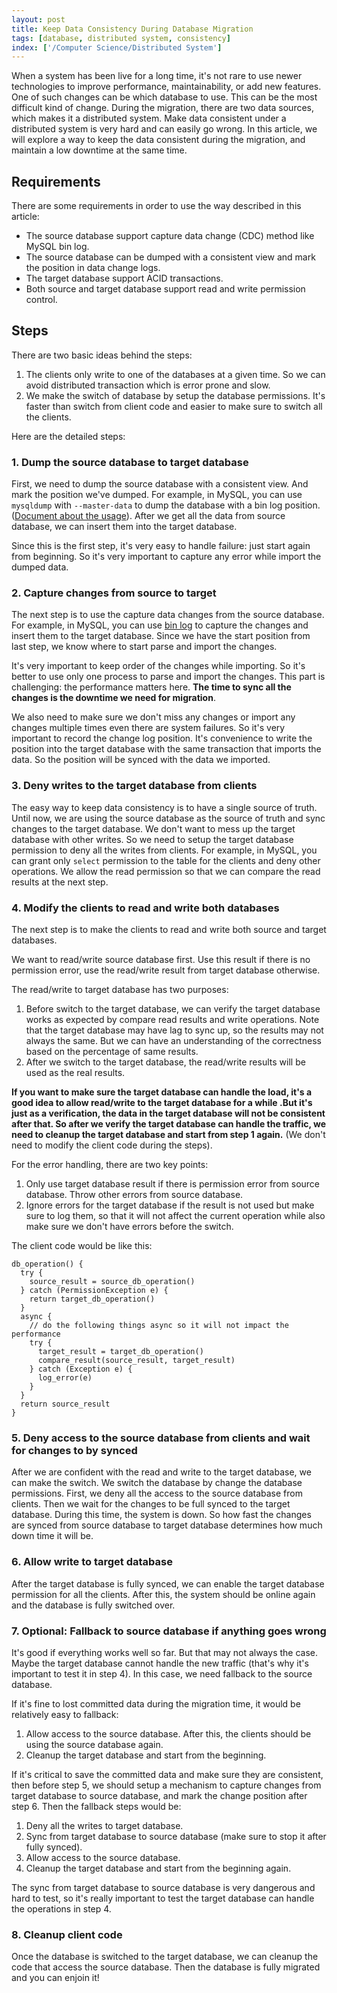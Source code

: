 ```yaml
---
layout: post
title: Keep Data Consistency During Database Migration
tags: [database, distributed system, consistency]
index: ['/Computer Science/Distributed System']
---
```


When a system has been live for a long time, it's not rare to use newer technologies to improve performance, maintainability, or add new features. One of such changes can be which database to use. This can be the most difficult kind of change. During the migration, there are two data sources, which makes it a distributed system. Make data consistent under a distributed system is very hard and can easily go wrong. In this article, we will explore a way to keep the data consistent during the migration, and maintain a low downtime at the same time.

## Requirements

There are some requirements in order to use the way described in this article:

* The source database support capture data change (CDC) method like MySQL bin log.
* The source database can be dumped with a consistent view and mark the position in data change logs.
* The target database support ACID transactions.
* Both source and target database support read and write permission control.

## Steps

There are two basic ideas behind the steps:

1. The clients only write to one of the databases at a given time. So we can avoid distributed transaction which is error prone and slow.
2. We make the switch of database by setup the database permissions. It's faster than switch from client code and easier to make sure to switch all the clients.

Here are the detailed steps:

### 1. Dump the source database to target database

First, we need to dump the source database with a consistent view. And mark the position we've dumped. For example, in MySQL, you can use `mysqldump` with `--master-data` to dump the database with a bin log position. ([Document about the usage](https://dev.mysql.com/doc/refman/8.0/en/mysqldump.html#option_mysqldump_master-data)). After we get all the data from source database, we can insert them into the target database.

Since this is the first step, it's very easy to handle failure: just start again from beginning. So it's very important to capture any error while import the dumped data.

### 2. Capture changes from source to target

The next step is to use the capture data changes from the source database. For example, in MySQL, you can use [bin log](https://dev.mysql.com/doc/refman/8.0/en/binary-log.html) to capture the changes and insert them to the target database. Since we have the start position from last step, we know where to start parse and import the changes.

It's very important to keep order of the changes while importing. So it's better to use only one process to parse and import the changes. This part is challenging: the performance matters here. **The time to sync all the changes is the downtime we need for migration**.

We also need to make sure we don't miss any changes or import any changes multiple times even there are system failures. So it's very important to record the change log position. It's convenience to write the position into the target database with the same transaction that imports the data. So the position will be synced with the data we imported.

### 3. Deny writes to the target database from clients

The easy way to keep data consistency is to have a single source of truth. Until now, we are using the source database as the source of truth and sync changes to the target database. We don't want to mess up the target database with other writes. So we need to setup the target database permission to deny all the writes from clients. For example, in MySQL, you can grant only `select` permission to the table for the clients and deny other operations. We allow the read permission so that we can compare the read results at the next step.

### 4. Modify the clients to read and write both databases

The next step is to make the clients to read and write both source and target databases.

We want to read/write source database first. Use this result if there is no permission error, use the read/write result from target database otherwise.

The read/write to target database has two purposes:

1. Before switch to the target database, we can verify the target database works as expected by compare read results and write operations. Note that the target database may have lag to sync up, so the results may not always the same. But we can have an understanding of the correctness based on the percentage of same results.
2. After we switch to the target database, the read/write results will be used as the real results.

**If you want to make sure the target database can handle the load, it's a good idea to allow read/write to the target database for a while .But it's just as a verification, the data in the target database will not be consistent after that. So after we verify the target database can handle the traffic, we need to cleanup the target database and start from step 1 again.** (We don't need to modify the client code during the steps).

For the error handling, there are two key points:

1. Only use target database result if there is permission error from source database. Throw other errors from source database.
2. Ignore errors for the target database if the result is not used but make sure to log them, so that it will not affect the current operation while also make sure we don't have errors before the switch.

The client code would be like this:

```
db_operation() {
  try {
    source_result = source_db_operation()
  } catch (PermissionException e) {
    return target_db_operation()
  }
  async {
    // do the following things async so it will not impact the performance
    try {
      target_result = target_db_operation()
      compare_result(source_result, target_result)
    } catch (Exception e) {
      log_error(e)
    }
  }
  return source_result
}
```

### 5. Deny access to the source database from clients and wait for changes to by synced

After we are confident with the read and write to the target database, we can make the switch. We switch the database by change the database permissions. First, we deny all the access to the source database from clients. Then we wait for the changes to be full synced to the target database. During this time, the system is down. So how fast the changes are synced from source database to target database determines how much down time it will be.

### 6. Allow write to target database

After the target database is fully synced, we can enable the target database permission for all the clients. After this, the system should be online again and the database is fully switched over.


### 7. Optional: Fallback to source database if anything goes wrong

It's good if everything works well so far. But that may not always the case. Maybe the target database cannot handle the new traffic (that's why it's important to test it in step 4). In this case, we need fallback to the source database.

If it's fine to lost committed data during the migration time, it would be relatively easy to fallback:

1. Allow access to the source database. After this, the clients should be using the source database again.
2. Cleanup the target database and start from the beginning.

If it's critical to save the committed data and make sure they are consistent, then before step 5, we should setup a mechanism to capture changes from target database to source database, and mark the change position after step 6. Then the fallback steps would be:

1. Deny all the writes to target database.
2. Sync from target database to source database (make sure to stop it after fully synced).
3. Allow access to the source database.
4. Cleanup the target database and start from the beginning again.

The sync from target database to source database is very dangerous and hard to test, so it's really important to test the target database can handle the operations in step 4.

### 8. Cleanup client code

Once the database is switched to the target database, we can cleanup the code that access the source database. Then the database is fully migrated and you can enjoin it!

